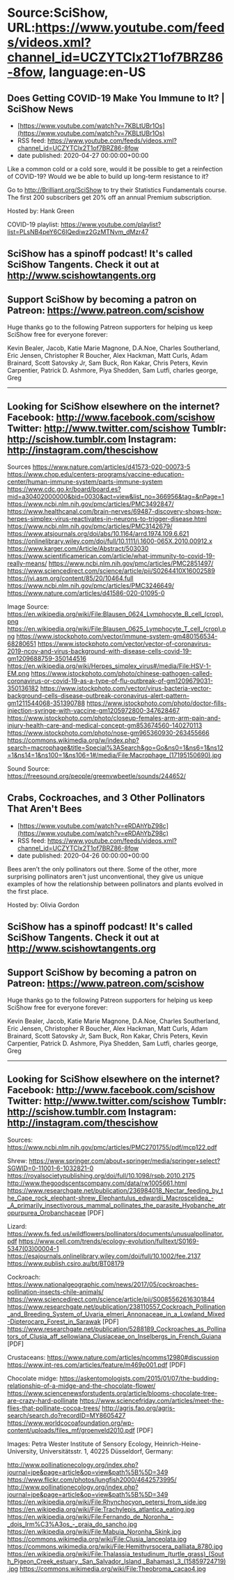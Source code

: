 # Source:SciShow, URL:https://www.youtube.com/feeds/videos.xml?channel_id=UCZYTClx2T1of7BRZ86-8fow, language:en-US

## Does Getting COVID-19 Make You Immune to It? | SciShow News
 - [https://www.youtube.com/watch?v=7KBLtUBr1Os](https://www.youtube.com/watch?v=7KBLtUBr1Os)
 - RSS feed: https://www.youtube.com/feeds/videos.xml?channel_id=UCZYTClx2T1of7BRZ86-8fow
 - date published: 2020-04-27 00:00:00+00:00

Like a common cold or a cold sore, would it be possible to get a reinfection of COVID-19? Would we be able to build up long-term resistance to it? 

Go to http://Brilliant.org/SciShow to try their Statistics Fundamentals course. The first 200 subscribers get 20% off an annual Premium subscription.

Hosted by: Hank Green

COVID-19 playlist: https://www.youtube.com/playlist?list=PLsNB4peY6C6IQediwz2GzMTNvm_dMzr47

SciShow has a spinoff podcast! It's called SciShow Tangents. Check it out at http://www.scishowtangents.org
----------
Support SciShow by becoming a patron on Patreon: https://www.patreon.com/scishow
----------
Huge thanks go to the following Patreon supporters for helping us keep SciShow free for everyone forever:

Kevin Bealer, Jacob, Katie Marie Magnone, D.A.Noe, Charles Southerland, Eric Jensen, Christopher R Boucher, Alex Hackman, Matt Curls, Adam Brainard, Scott Satovsky Jr, Sam Buck, Ron Kakar, Chris Peters, Kevin Carpentier, Patrick D. Ashmore, Piya Shedden, Sam Lutfi, charles george, Greg

----------
Looking for SciShow elsewhere on the internet?
Facebook: http://www.facebook.com/scishow
Twitter: http://www.twitter.com/scishow
Tumblr: http://scishow.tumblr.com
Instagram: http://instagram.com/thescishow
----------
Sources
https://www.nature.com/articles/d41573-020-00073-5
https://www.chop.edu/centers-programs/vaccine-education-center/human-immune-system/parts-immune-system
https://www.cdc.go.kr/board/board.es?mid=a30402000000&bid=0030&act=view&list_no=366956&tag=&nPage=1
https://www.ncbi.nlm.nih.gov/pmc/articles/PMC3492847/
https://www.healthcanal.com/brain-nerves/69487-discovery-shows-how-herpes-simplex-virus-reactivates-in-neurons-to-trigger-disease.html
https://www.ncbi.nlm.nih.gov/pmc/articles/PMC3142679/
https://www.atsjournals.org/doi/abs/10.1164/arrd.1974.109.6.621
https://onlinelibrary.wiley.com/doi/full/10.1111/j.1600-065X.2010.00912.x
https://www.karger.com/Article/Abstract/503030
https://www.scientificamerican.com/article/what-immunity-to-covid-19-really-means/
https://www.ncbi.nlm.nih.gov/pmc/articles/PMC2851497/
https://www.sciencedirect.com/science/article/pii/S0264410X16002589
https://jvi.asm.org/content/85/20/10464.full
https://www.ncbi.nlm.nih.gov/pmc/articles/PMC3246649/
https://www.nature.com/articles/d41586-020-01095-0

Image Source: 
https://en.wikipedia.org/wiki/File:Blausen_0624_Lymphocyte_B_cell_(crop).png
https://en.wikipedia.org/wiki/File:Blausen_0625_Lymphocyte_T_cell_(crop).png
https://www.istockphoto.com/vector/immune-system-gm480156534-68280651
https://www.istockphoto.com/vector/vector-of-coronavirus-2019-ncov-and-virus-background-with-disease-cells-covid-19-gm1209688759-350144516
https://en.wikipedia.org/wiki/Herpes_simplex_virus#/media/File:HSV-1-EM.png
https://www.istockphoto.com/photo/chinese-pathogen-called-coronavirus-or-covid-19-as-a-type-of-flu-outbreak-of-gm1209679031-350136182
https://www.istockphoto.com/vector/virus-bacteria-vector-background-cells-disease-outbreak-coronavirus-alert-pattern-gm1211544068-351390788
https://www.istockphoto.com/photo/doctor-fills-injection-syringe-with-vaccine-gm1205972800-347628467
https://www.istockphoto.com/photo/closeup-females-arm-arm-pain-and-injury-health-care-and-medical-concept-gm853674560-140270113
https://www.istockphoto.com/photo/nose-gm965360930-263455666
https://commons.wikimedia.org/w/index.php?search=macrophage&title=Special%3ASearch&go=Go&ns0=1&ns6=1&ns12=1&ns14=1&ns100=1&ns106=1#/media/File:Macrophage_(17195150690).jpg

Sound Source:
https://freesound.org/people/greenvwbeetle/sounds/244652/

## Crabs, Cockroaches, and 3 Other Pollinators That Aren't Bees
 - [https://www.youtube.com/watch?v=eRDAhYbZ98c](https://www.youtube.com/watch?v=eRDAhYbZ98c)
 - RSS feed: https://www.youtube.com/feeds/videos.xml?channel_id=UCZYTClx2T1of7BRZ86-8fow
 - date published: 2020-04-26 00:00:00+00:00

Bees aren’t the only pollinators out there. Some of the other, more surprising pollinators aren't just unconventional, they give us unique examples of how the relationship between pollinators and plants evolved in the first place.

Hosted by: Olivia Gordon

SciShow has a spinoff podcast! It's called SciShow Tangents. Check it out at http://www.scishowtangents.org
----------
Support SciShow by becoming a patron on Patreon: https://www.patreon.com/scishow
----------
Huge thanks go to the following Patreon supporters for helping us keep SciShow free for everyone forever:

Kevin Bealer, Jacob, Katie Marie Magnone, D.A.Noe, Charles Southerland, Eric Jensen, Christopher R Boucher, Alex Hackman, Matt Curls, Adam Brainard, Scott Satovsky Jr, Sam Buck, Ron Kakar, Chris Peters, Kevin Carpentier, Patrick D. Ashmore, Piya Shedden, Sam Lutfi, charles george, Greg

----------
Looking for SciShow elsewhere on the internet?
Facebook: http://www.facebook.com/scishow
Twitter: http://www.twitter.com/scishow
Tumblr: http://scishow.tumblr.com
Instagram: http://instagram.com/thescishow
----------
Sources:
https://www.ncbi.nlm.nih.gov/pmc/articles/PMC2701755/pdf/mcp122.pdf

Shrew:
https://www.springer.com/about+springer/media/springer+select?SGWID=0-11001-6-1032821-0
https://royalsocietypublishing.org/doi/full/10.1098/rspb.2010.2175
http://www.thegoodscentscompany.com/data/rw1005661.html
https://www.researchgate.net/publication/236984018_Nectar_feeding_by_the_Cape_rock_elephant-shrew_Elephantulus_edwardii_Macroscelidea_-_A_primarily_insectivorous_mammal_pollinates_the_parasite_Hyobanche_atropurpurea_Orobanchaceae [PDF]

Lizard:
https://www.fs.fed.us/wildflowers/pollinators/documents/unusualpollinator.pdf
https://www.cell.com/trends/ecology-evolution/fulltext/S0169-5347(03)00004-1
https://esajournals.onlinelibrary.wiley.com/doi/full/10.1002/fee.2137
https://www.publish.csiro.au/bt/BT08179

Cockroach:
https://www.nationalgeographic.com/news/2017/05/cockroaches-pollination-insects-chile-animals/
https://www.sciencedirect.com/science/article/pii/S0085562616301844
https://www.researchgate.net/publication/238110557_Cockroach_Pollination_and_Breeding_System_of_Uvaria_elmeri_Annonaceae_in_a_Lowland_Mixed-Dipterocarp_Forest_in_Sarawak [PDF]
https://www.researchgate.net/publication/5288189_Cockroaches_as_Pollinators_of_Clusia_aff_sellowiana_Clusiaceae_on_Inselbergs_in_French_Guiana [PDF]

Crustaceans:
https://www.nature.com/articles/ncomms12980#discussion
https://www.int-res.com/articles/feature/m469p001.pdf [PDF]

Chocolate midge:
https://askentomologists.com/2015/01/07/the-budding-relationship-of-a-midge-and-the-chocolate-flower/
https://www.sciencenewsforstudents.org/article/blooms-chocolate-tree-are-crazy-hard-pollinate
https://www.sciencefriday.com/articles/meet-the-flies-that-pollinate-cocoa-trees/
http://agris.fao.org/agris-search/search.do?recordID=MY8605427
https://www.worldcocoafoundation.org/wp-content/uploads/files_mf/groenveld2010.pdf [PDF]

Images:
Petra Wester Institute of Sensory Ecology, Heinrich-Heine-University, Universitätsstr. 1, 40225 Düsseldorf, Germany: 

http://www.pollinationecology.org/index.php?journal=jpe&page=article&op=view&path%5B%5D=349
https://www.flickr.com/photos/lungfish2000/4642573995/
http://www.pollinationecology.org/index.php?journal=jpe&page=article&op=view&path%5B%5D=349
https://en.wikipedia.org/wiki/File:Rhynchocyon_petersi_from_side.jpg
https://en.wikipedia.org/wiki/File:Trachylepis_atlantica_eating.jpg
https://en.wikipedia.org/wiki/File:Fernando_de_Noronha_-_dois_Irm%C3%A3os_-_praia_do_sancho.jpg
https://en.wikipedia.org/wiki/File:Mabuia_Noronha_Skink.jpg
https://commons.wikimedia.org/wiki/File:Clusia_lanceolata.jpg
https://commons.wikimedia.org/wiki/File:Hemithyrsocera_palliata_8780.jpg
https://en.wikipedia.org/wiki/File:Thalassia_testudinum_(turtle_grass)_(South_Pigeon_Creek_estuary,_San_Salvador_Island,_Bahamas)_3_(15859724719).jpg
https://commons.wikimedia.org/wiki/File:Theobroma_cacao4.jpg


